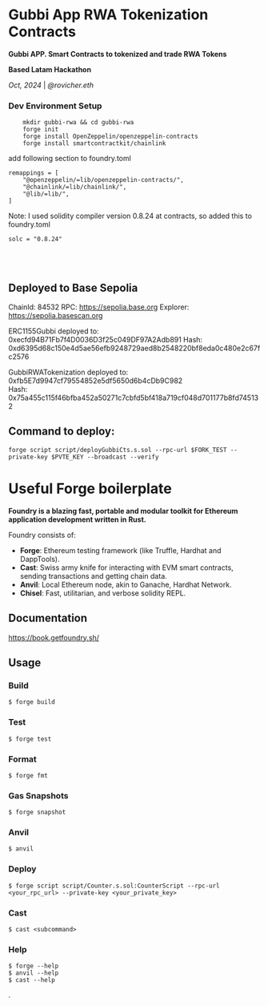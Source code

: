 # Gubbi App RWA Tokenization Contracts

<strong>Gubbi APP. Smart Contracts to tokenized and trade  RWA Tokens</strong>

**Based Latam Hackathon**

*Oct, 2024* | *@rovicher.eth*

### Dev Environment Setup 

```
    mkdir gubbi-rwa && cd gubbi-rwa
    forge init
    forge install OpenZeppelin/openzeppelin-contracts
    forge install smartcontractkit/chainlink
```
add following section to foundry.toml
```
remappings = [
    "@openzeppelin/=lib/openzeppelin-contracts/",
    "@chainlink/=lib/chainlink/",
    "@lib/=lib/",
]
```
Note:  I used solidity compiler version 0.8.24 at contracts, so added this to foundry.toml
```
solc = "0.8.24"
```


<br><br>

## Deployed to Base Sepolia
ChainId: 84532 
RPC: https://sepolia.base.org
Explorer: https://sepolia.basescan.org

  ERC1155Gubbi deployed to: 0xecfd94B71Fb7f4D0036D3f25c049DF97A2Adb891 
  Hash: 0xd6395d68c150e4d5ae56efb9248729aed8b2548220bf8eda0c480e2c67fc2576

  GubbiRWATokenization deployed to: 0xfb5E7d9947cf79554852e5df5650d6b4cDb9C982   
  Hash: 0x75a455c115f46bfba452a50271c7cbfd5bf418a719cf048d701177b8fd745132


## Command to deploy:
``forge script script/deployGubbiCts.s.sol --rpc-url $FORK_TEST --private-key $PVTE_KEY --broadcast --verify``


# Useful Forge boilerplate
**Foundry is a blazing fast, portable and modular toolkit for Ethereum application development written in Rust.**

Foundry consists of:

-   **Forge**: Ethereum testing framework (like Truffle, Hardhat and DappTools).
-   **Cast**: Swiss army knife for interacting with EVM smart contracts, sending transactions and getting chain data.
-   **Anvil**: Local Ethereum node, akin to Ganache, Hardhat Network.
-   **Chisel**: Fast, utilitarian, and verbose solidity REPL.

## Documentation

https://book.getfoundry.sh/

## Usage

### Build

```shell
$ forge build
```

### Test

```shell
$ forge test
```

### Format

```shell
$ forge fmt
```

### Gas Snapshots

```shell
$ forge snapshot
```

### Anvil

```shell
$ anvil
```

### Deploy

```shell
$ forge script script/Counter.s.sol:CounterScript --rpc-url <your_rpc_url> --private-key <your_private_key>
```

### Cast

```shell
$ cast <subcommand>
```

### Help

```shell
$ forge --help
$ anvil --help
$ cast --help
```
.